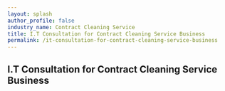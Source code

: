 ```yaml
---
layout: splash 
author_profile: false 
industry_name: Contract Cleaning Service
title: I.T Consultation for Contract Cleaning Service Business
permalink: /it-consultation-for-contract-cleaning-service-business
---
```


## I.T Consultation for Contract Cleaning Service Business